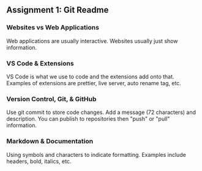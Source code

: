 ## Assignment 1: Git Readme

### Websites vs Web Applications

Web applications are usually interactive. Websites usually just show information.

### VS Code & Extensions

VS Code is what we use to code and the extensions add onto that. Examples of extensions are prettier, live server, auto rename tag, etc.

### Version Control, Git, & GitHub

Use git commit to store code changes. Add a message (72 characters) and description. You can publish to repositories then "push" or "pull" information.

### Markdown & Documentation

Using symbols and characters to indicate formatting. Examples include headers, bold, italics, etc.
